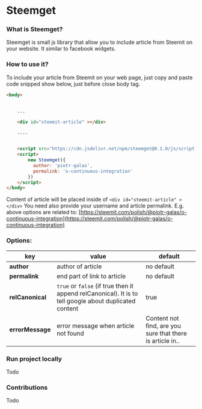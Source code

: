 Steemget
====

### What is Steemget?

Steemget is small js library that allow you to include article from Steemit on your website. It similar to facebook widgets.



### How to use it?

To include your article from Steemit on your web page, just copy and paste code snipped show below, just before close body tag.

```html
<body>


    ...

    <div id="steemit-article" ></div>

    ....


    <script src="https://cdn.jsdelivr.net/npm/steemget@0.1.0/js/script.js"></script>
    <script>
        new Steemget({
          author: 'piotr-galas',
          permalink: 'o-continuous-integration'
        })
    </script>
</body>

```

Content of article will be placed inside of `<div id="steemit-article" ></div>`
You need also provide your username and article permalink. E.g. above options are related to:
 [https://steemit.com/polish/@piotr-galas/o-continuous-integration](https://steemit.com/polish/@piotr-galas/o-continuous-integration)
 
### Options:

| key                       | value             | default     |
|---------------------------|-------------------|-------------|
| **author**                | author of article |  no default |
| **permalink**             | end part of link to article |  no default |
| **relCanonical**          | `true` or `false` (if true then it append relCanonical). It is to tell google about duplicated content    |  true       |
| **errorMessage**          | error message when article not found | Content not find,  are you sure that there is article in..  |


### Run project locally

Todo

### Contributions

Todo

